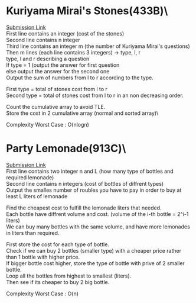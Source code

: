 # Kuriyama Mirai's Stones(433B)\
[Submission Link](http://codeforces.com/contest/433/submission/45155879)\
First line contains an integer (cost of the stones)\
Second line contains n integer\
Third line contains an integer m (the number of Kuriyama Mirai's questions)\
Then m lines (each line contains 3 integers) -> type, l, r\
type, l and r describing a question\
If type = 1 (output the answer for first question\
else output the answer for the second one\
Output the sum of numbers from l to r according to the type.

First type = total of stones cost from l to r\
Second type = total of stones cost from l to r in an non decreasing order.

Count the cumulative array to avoid TLE.\
Store the cost in 2 cumulative array (normal and sorted array)\

Complexity Worst Case : O(nlogn)


# Party Lemonade(913C)\
[Submission Link](http://codeforces.com/contest/913/submission/45156044)\
First line contains two integer n and L (how many type of bottles and required lemonade)\
Second line contains n integers (cost of bottles of diffrent types)\
Output the smalles number of roubles you have to pay in order to buy at least L liters of lemonade


Find the cheapest cost to fulfill the lemonade liters that needed.\
Each bottle have diffrent volume and cost. (volume of the i-th bottle = 2^i-1 liters)\
We can buy many bottles with the same volume, and have more lemonades in liters than required.

First store the cost for each type of bottle.\
Check if we can buy 2 bottles (smaller type) with a cheaper price rather than 1 bottle with higher price.\
If bigger bottle cost higher, store the type of bottle with prive of 2 smaller bottle.\
Loop all the bottles from highest to smallest (liters).\
Then see if its cheaper to buy 2 big bottle.

Complexity Worst Case : O(n)
